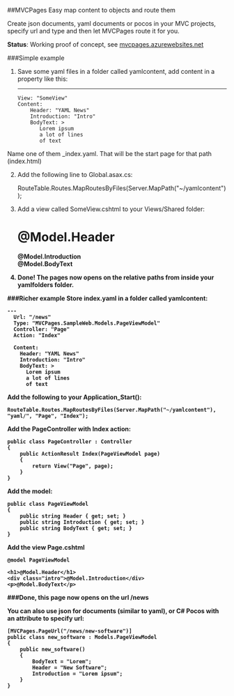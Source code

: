 ##MVCPages
Easy map content to objects and route them

Create json documents, yaml documents or pocos in your MVC projects, specify url and type and then let MVCPages route it for you.

**Status**: Working proof of concept, see [mvcpages.azurewebsites.net](http://mvcpages.azurewebsites.net/) 

###Simple example

1. Save some yaml files in a folder called yamlcontent, add content in a property like this:

    ---
	   View: "SomeView"
	   Content:
           Header: "YAML News"
		   Introduction: "Intro"
		   BodyText: >
		      Lorem ipsum
		      a lot of lines
		      of text

Name one of them _index.yaml. That will be the start page for that path (index.html)

2. Add the following line to Global.asax.cs:

	RouteTable.Routes.MapRoutesByFiles(Server.MapPath("~/yamlcontent"));

3. Add a view called SomeView.cshtml to your Views/Shared folder:


	<h1>@Model.Header</h1>
	<div><strong>@Model.Introduction</strong</div>
	<div>@Model.BodyText</div>


4. Done! The pages now opens on the relative paths from inside your yamlfolders folder.

###Richer example
Store index.yaml in a folder called yamlcontent:

	---
	  Url: "/news"
	  Type: "MVCPages.SampleWeb.Models.PageViewModel"
      Controller: "Page"
	  Action: "Index"
	  
	  Content:
		Header: "YAML News"
		Introduction: "Intro"
		BodyText: >
		  Lorem ipsum
		  a lot of lines
		  of text

Add the following to your Application_Start():

	RouteTable.Routes.MapRoutesByFiles(Server.MapPath("~/yamlcontent"), "yaml/", "Page", "Index");
	
Add the PageController with Index action:

    public class PageController : Controller
    {
        public ActionResult Index(PageViewModel page)
        {
            return View("Page", page);
        }
    }

Add the model:

    public class PageViewModel
    {
        public string Header { get; set; }
        public string Introduction { get; set; }
        public string BodyText { get; set; }
    }

Add the view Page.cshtml

	@model PageViewModel
	
	<h1>@Model.Header</h1>
	<div class="intro">@Model.Introduction</div>
	<p>@Model.BodyText</p>
	
###Done, this page now opens on the url /news

You can also use json for documents (similar to yaml), or C# Pocos with an attribute to specify url:

    [MVCPages.PageUrl("/news/new-software")]
    public class new_software : Models.PageViewModel
    {
        public new_software()
        {
            BodyText = "Lorem";
            Header = "New Software";
            Introduction = "Lorem ipsum";
        }
    }